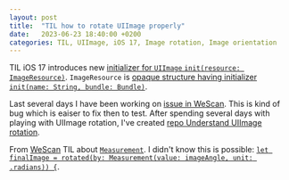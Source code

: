 ```yaml
---
layout: post
title:  "TIL how to rotate UIImage properly"
date:   2023-06-23 18:40:00 +0200
categories: TIL, UIImage, iOS 17, Image rotation, Image orientation
---
```

TIL iOS 17 introduces new [initializer for `UIImage` `init(resource: ImageResource)`](https://developer.apple.com/documentation/uikit/uiimage/4176594-init). `ImageResource` is [opaque structure having initializer `init(name: String, bundle: Bundle)`](https://developer.apple.com/documentation/developertoolssupport/imageresource).

Last several days I have been working on [issue in WeScan](https://github.com/WeTransfer/WeScan/issues/356). This is kind of bug which is eaiser to fix then to test. After spending several days with playing with UIImage rotation, I've created [repo Understand UIImage rotation](https://github.com/valeriyvan/Understand-UIImage-rotation).

From [WeScan](https://github.com/WeTransfer/WeScan) TIL about [`Measurement`](https://developer.apple.com/documentation/foundation/measurement). I didn't know this is possible: [`let finalImage = rotated(by: Measurement(value: imageAngle, unit: .radians)) {`](https://github.com/WeTransfer/WeScan/blob/7961f41cc69d9e53b7fc3525c1c699ae616cb461/Sources/WeScan/Extensions/UIImage%2BOrientation.swift#L92).
